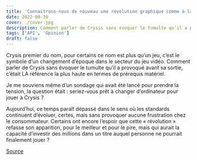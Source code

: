 ```yaml
---
title: 'Connaitrons-nous de nouveau une révolution graphique comme à la sortie de Crysis ?'
date: 2022-08-30
cover: ./cover.jpg
description: Comment parler de Crysis sans évoquer le tumulte qu’il a provoqué avant sa sortie...
tags: ['API', 'Opinion']
draft: false
---
```


Crysis premier du nom, pour certains ce nom est plus qu’un jeu, c’est le symbole d’un changement d’époque dans le secteur du jeu vidéo. Comment parler de Crysis sans évoquer le tumulte qu’il a provoqué avant sa sortie, c’était LA référence la plus haute en termes de prérequis matériel.

Je me souviens même d’un sondage qui avait été lancé pour prendre la tension, la question était : seriez-vous prêt à changer d’ordinateur pour jouer à Crysis ?

Aujourd’hui, ce temps paraît dépassé dans le sens où les standards continuent d’évoluer, certes, mais sans provoquer aucune frustration chez le consommateur. Certains ont encore l’espoir que cette « révolution » refasse son apparition, pour le meilleur et pour le pire, mais qui aurait la capacité d’investir des millions dans un titre auquel personne ne pourrait finalement jouer ?

[Source](https://www.pcgamer.com/there-may-never-be-another-crysis-moment-for-pc-gaming/)